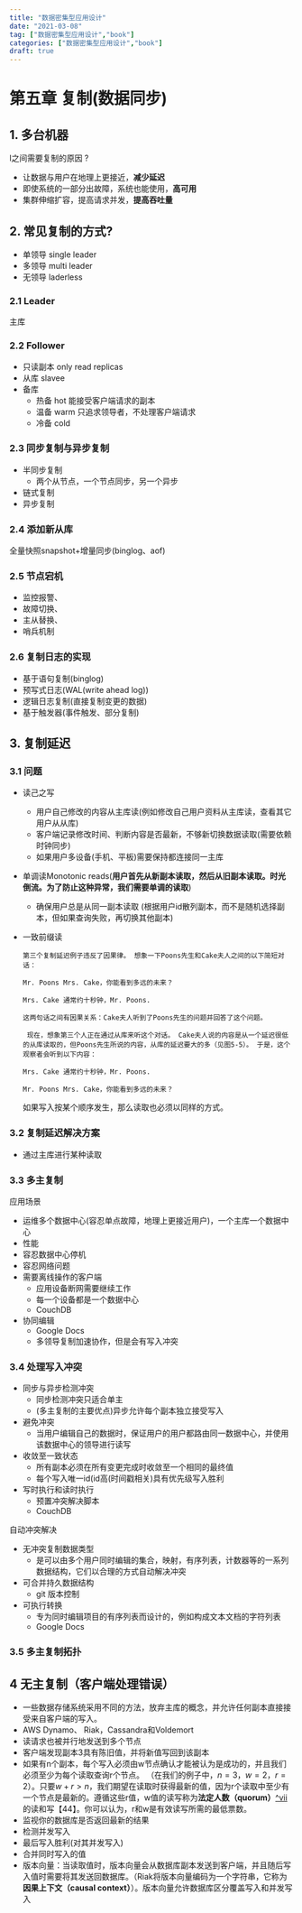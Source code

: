 ```yaml
---
title: "数据密集型应用设计"
date: "2021-03-08"
tag: ["数据密集型应用设计","book"]
categories: ["数据密集型应用设计","book"]
draft: true
---
```

# 第五章 复制(数据同步)

## 1. 多台机器

l之间需要复制的原因 ?

- 让数据与用户在地理上更接近，**减少延迟**
- 即使系统的一部分出故障，系统也能使用，**高可用**
- 集群伸缩扩容，提高请求并发，**提高吞吐量**

## 2. 常见复制的方式?

- 单领导 single leader
- 多领导 multi leader
- 无领导 laderless

### 2.1 Leader

主库

### 2.2 Follower

- 只读副本 only read replicas
- 从库 slavee
- 备库
  - 热备 hot 能接受客户端请求的副本
  - 温备 warm 只追求领导者，不处理客户端请求
  - 冷备 cold 

### 2.3 同步复制与异步复制

- 半同步复制
  - 两个从节点，一个节点同步，另一个异步
- 链式复制
- 异步复制

### 2.4 添加新从库

全量快照snapshot+增量同步(binglog、aof)

### 2.5 节点宕机

- 监控报警、
- 故障切换、
- 主从替换、
- 哨兵机制

### 2.6 复制日志的实现

- 基于语句复制(binglog)
- 预写式日志(WAL(write ahead log))
- 逻辑日志复制(直接复制变更的数据)
- 基于触发器(事件触发、部分复制)

## 3. 复制延迟

### 3.1 问题

- 读己之写

  - 用户自己修改的内容从主库读(例如修改自己用户资料从主库读，查看其它用户从从库)
  - 客户端记录修改时间、判断内容是否最新，不够新切换数据读取(需要依赖时钟同步)
  - 如果用户多设备(手机、平板)需要保持都连接同一主库

- 单调读Monotonic reads(**用户首先从新副本读取，然后从旧副本读取。时光倒流。为了防止这种异常，我们需要单调的读取**)

  - 确保用户总是从同一副本读取 (根据用户id散列副本，而不是随机选择副本，但如果查询失败，再切换其他副本)

- 一致前缀读

  ```
  第三个复制延迟例子违反了因果律。 想象一下Poons先生和Cake夫人之间的以下简短对话：
  
  Mr. Poons​ Mrs. Cake，你能看到多远的未来？
  
  Mrs. Cake​ 通常约十秒钟，Mr. Poons.
  
  这两句话之间有因果关系：Cake夫人听到了Poons先生的问题并回答了这个问题。
  
  ​ 现在，想象第三个人正在通过从库来听这个对话。 Cake夫人说的内容是从一个延迟很低的从库读取的，但Poons先生所说的内容，从库的延迟要大的多（见图5-5）。 于是，这个观察者会听到以下内容：
  
  Mrs. Cake​ 通常约十秒钟，Mr. Poons.
  
  Mr. Poons​ Mrs. Cake，你能看到多远的未来？
  ```

  如果写入按某个顺序发生，那么读取也必须以同样的方式。

### 3.2 复制延迟解决方案

- 通过主库进行某种读取

### 3.3 多主复制

应用场景

- 运维多个数据中心(容忍单点故障，地理上更接近用户)，一个主库一个数据中心
- 性能
- 容忍数据中心停机
- 容忍网络问题
- 需要离线操作的客户端
  - 应用设备断网需要继续工作
  - 每一个设备都是一个数据中心
  - CouchDB
- 协同编辑
  - Google Docs
  - 多领导复制加速协作，但是会有写入冲突

### 3.4 处理写入冲突

- 同步与异步检测冲突
  - 同步检测冲突只适合单主
  - (多主复制的主要优点)异步允许每个副本独立接受写入
- 避免冲突
  - 当用户编辑自己的数据时，保证用户的用户都路由同一数据中心，并使用该数据中心的领导进行读写
- 收敛至一致状态
  - 所有副本必须在所有变更完成时收敛至一个相同的最终值
  - 每个写入唯一id(id高(时间戳相关)具有优先级写入胜利
- 写时执行和读时执行
  - 预置冲突解决脚本
  - CouchDB

自动冲突解决

- 无冲突复制数据类型
  - 是可以由多个用户同时编辑的集合，映射，有序列表，计数器等的一系列数据结构，它们以合理的方式自动解决冲突
- 可合并持久数据结构
  - git 版本控制
- 可执行转换
  - 专为同时编辑项目的有序列表而设计的，例如构成文本文档的字符列表
  - Google Docs

### 3.5 多主复制拓扑

## 4 无主复制（客户端处理错误）

- 一些数据存储系统采用不同的方法，放弃主库的概念，并允许任何副本直接接受来自客户端的写入。
- AWS Dynamo、 Riak，Cassandra和Voldemort
- 读请求也被并行地发送到多个节点
- 客户端发现副本3具有陈旧值，并将新值写回到该副本
- 如果有n个副本，每个写入必须由w节点确认才能被认为是成功的，并且我们必须至少为每个读取查询r个节点。 （在我们的例子中，$n = 3，w = 2，r = 2$）。只要$w + r> n$，我们期望在读取时获得最新的值，因为r个读取中至少有一个节点是最新的。遵循这些r值，w值的读写称为**法定人数（quorum）**[^vii](https://github.com/Vonng/ddia/blob/master/有时候这种法定人数被称为严格的法定人数，相对"宽松的法定人数"而言（见"[宽松的法定人数与提示移交](#宽松的法定人数与提示移交)"）)的读和写【44】。你可以认为，r和w是有效读写所需的最低票数。
- 监视你的数据库是否返回最新的结果
- 检测并发写入
- 最后写入胜利(对其并发写入)
- 合并同时写入的值
- 版本向量：当读取值时，版本向量会从数据库副本发送到客户端，并且随后写入值时需要将其发送回数据库。（Riak将版本向量编码为一个字符串，它称为**因果上下文（causal context）**）。版本向量允许数据库区分覆盖写入和并发写入